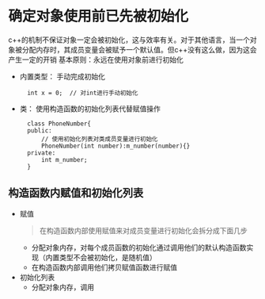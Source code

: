 # 确定对象使用前已先被初始化
c++的机制不保证对象一定会被初始化，这与效率有关。对于其他语言，当一个对象被分配内存时，其成员变量会被赋予一个默认值。但c++没有这么做，因为这会产生一定的开销
基本原则：永远在使用对象前进行初始化
- 内置类型： 手动完成初始化

        int x = 0;  // 对int进行手动初始化

- 类： 使用构造函数的初始化列表代替赋值操作

        class PhoneNumber{
        public:
            // 使用初始化列表对类成员变量进行初始化
            PhoneNumber(int number):m_number(number){}
        private:
            int m_number;
        }
 
## 构造函数内赋值和初始化列表
- 赋值
    > 在构造函数内部使用赋值来对成员变量进行初始化会拆分成下面几步
    - 分配对象内存，对每个成员函数的初始化通过调用他们的默认构造函数实现（内置类型不会被初始化，是随机值）
    - 在构造函数内部调用他们拷贝赋值函数进行赋值
- 初始化列表
    - 分配对象内存，调用
    > 